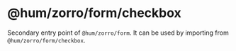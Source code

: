 # @hum/zorro/form/checkbox

Secondary entry point of `@hum/zorro/form`. It can be used by importing from `@hum/zorro/form/checkbox`.
